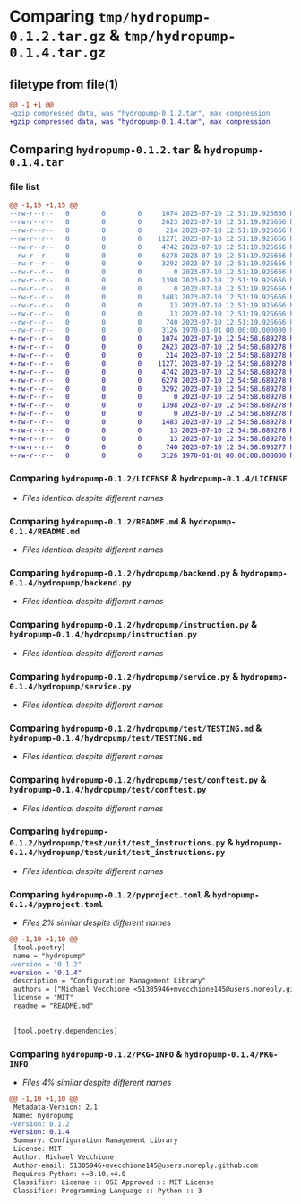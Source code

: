 # Comparing `tmp/hydropump-0.1.2.tar.gz` & `tmp/hydropump-0.1.4.tar.gz`

## filetype from file(1)

```diff
@@ -1 +1 @@
-gzip compressed data, was "hydropump-0.1.2.tar", max compression
+gzip compressed data, was "hydropump-0.1.4.tar", max compression
```

## Comparing `hydropump-0.1.2.tar` & `hydropump-0.1.4.tar`

### file list

```diff
@@ -1,15 +1,15 @@
--rw-r--r--   0        0        0     1074 2023-07-10 12:51:19.925666 hydropump-0.1.2/LICENSE
--rw-r--r--   0        0        0     2623 2023-07-10 12:51:19.925666 hydropump-0.1.2/README.md
--rw-r--r--   0        0        0      214 2023-07-10 12:51:19.925666 hydropump-0.1.2/hydropump/__init__.py
--rw-r--r--   0        0        0    11271 2023-07-10 12:51:19.925666 hydropump-0.1.2/hydropump/backend.py
--rw-r--r--   0        0        0     4742 2023-07-10 12:51:19.925666 hydropump-0.1.2/hydropump/instruction.py
--rw-r--r--   0        0        0     6278 2023-07-10 12:51:19.925666 hydropump-0.1.2/hydropump/service.py
--rw-r--r--   0        0        0     3292 2023-07-10 12:51:19.925666 hydropump-0.1.2/hydropump/test/TESTING.md
--rw-r--r--   0        0        0        0 2023-07-10 12:51:19.925666 hydropump-0.1.2/hydropump/test/__init__.py
--rw-r--r--   0        0        0     1398 2023-07-10 12:51:19.925666 hydropump-0.1.2/hydropump/test/conftest.py
--rw-r--r--   0        0        0        0 2023-07-10 12:51:19.925666 hydropump-0.1.2/hydropump/test/unit/__init__.py
--rw-r--r--   0        0        0     1483 2023-07-10 12:51:19.925666 hydropump-0.1.2/hydropump/test/unit/test_instructions.py
--rw-r--r--   0        0        0       13 2023-07-10 12:51:19.925666 hydropump-0.1.2/hydropump/test/unit/test_root/base/.gitignore
--rw-r--r--   0        0        0       13 2023-07-10 12:51:19.925666 hydropump-0.1.2/hydropump/test/unit/test_root/template/.gitignore
--rw-r--r--   0        0        0      740 2023-07-10 12:51:19.925666 hydropump-0.1.2/pyproject.toml
--rw-r--r--   0        0        0     3126 1970-01-01 00:00:00.000000 hydropump-0.1.2/PKG-INFO
+-rw-r--r--   0        0        0     1074 2023-07-10 12:54:58.689278 hydropump-0.1.4/LICENSE
+-rw-r--r--   0        0        0     2623 2023-07-10 12:54:58.689278 hydropump-0.1.4/README.md
+-rw-r--r--   0        0        0      214 2023-07-10 12:54:58.689278 hydropump-0.1.4/hydropump/__init__.py
+-rw-r--r--   0        0        0    11271 2023-07-10 12:54:58.689278 hydropump-0.1.4/hydropump/backend.py
+-rw-r--r--   0        0        0     4742 2023-07-10 12:54:58.689278 hydropump-0.1.4/hydropump/instruction.py
+-rw-r--r--   0        0        0     6278 2023-07-10 12:54:58.689278 hydropump-0.1.4/hydropump/service.py
+-rw-r--r--   0        0        0     3292 2023-07-10 12:54:58.689278 hydropump-0.1.4/hydropump/test/TESTING.md
+-rw-r--r--   0        0        0        0 2023-07-10 12:54:58.689278 hydropump-0.1.4/hydropump/test/__init__.py
+-rw-r--r--   0        0        0     1398 2023-07-10 12:54:58.689278 hydropump-0.1.4/hydropump/test/conftest.py
+-rw-r--r--   0        0        0        0 2023-07-10 12:54:58.689278 hydropump-0.1.4/hydropump/test/unit/__init__.py
+-rw-r--r--   0        0        0     1483 2023-07-10 12:54:58.689278 hydropump-0.1.4/hydropump/test/unit/test_instructions.py
+-rw-r--r--   0        0        0       13 2023-07-10 12:54:58.689278 hydropump-0.1.4/hydropump/test/unit/test_root/base/.gitignore
+-rw-r--r--   0        0        0       13 2023-07-10 12:54:58.689278 hydropump-0.1.4/hydropump/test/unit/test_root/template/.gitignore
+-rw-r--r--   0        0        0      740 2023-07-10 12:54:58.693277 hydropump-0.1.4/pyproject.toml
+-rw-r--r--   0        0        0     3126 1970-01-01 00:00:00.000000 hydropump-0.1.4/PKG-INFO
```

### Comparing `hydropump-0.1.2/LICENSE` & `hydropump-0.1.4/LICENSE`

 * *Files identical despite different names*

### Comparing `hydropump-0.1.2/README.md` & `hydropump-0.1.4/README.md`

 * *Files identical despite different names*

### Comparing `hydropump-0.1.2/hydropump/backend.py` & `hydropump-0.1.4/hydropump/backend.py`

 * *Files identical despite different names*

### Comparing `hydropump-0.1.2/hydropump/instruction.py` & `hydropump-0.1.4/hydropump/instruction.py`

 * *Files identical despite different names*

### Comparing `hydropump-0.1.2/hydropump/service.py` & `hydropump-0.1.4/hydropump/service.py`

 * *Files identical despite different names*

### Comparing `hydropump-0.1.2/hydropump/test/TESTING.md` & `hydropump-0.1.4/hydropump/test/TESTING.md`

 * *Files identical despite different names*

### Comparing `hydropump-0.1.2/hydropump/test/conftest.py` & `hydropump-0.1.4/hydropump/test/conftest.py`

 * *Files identical despite different names*

### Comparing `hydropump-0.1.2/hydropump/test/unit/test_instructions.py` & `hydropump-0.1.4/hydropump/test/unit/test_instructions.py`

 * *Files identical despite different names*

### Comparing `hydropump-0.1.2/pyproject.toml` & `hydropump-0.1.4/pyproject.toml`

 * *Files 2% similar despite different names*

```diff
@@ -1,10 +1,10 @@
 [tool.poetry]
 name = "hydropump"
-version = "0.1.2"
+version = "0.1.4"
 description = "Configuration Management Library"
 authors = ["Michael Vecchione <51305946+mvecchione145@users.noreply.github.com>"]
 license = "MIT"
 readme = "README.md"
 
 
 [tool.poetry.dependencies]
```

### Comparing `hydropump-0.1.2/PKG-INFO` & `hydropump-0.1.4/PKG-INFO`

 * *Files 4% similar despite different names*

```diff
@@ -1,10 +1,10 @@
 Metadata-Version: 2.1
 Name: hydropump
-Version: 0.1.2
+Version: 0.1.4
 Summary: Configuration Management Library
 License: MIT
 Author: Michael Vecchione
 Author-email: 51305946+mvecchione145@users.noreply.github.com
 Requires-Python: >=3.10,<4.0
 Classifier: License :: OSI Approved :: MIT License
 Classifier: Programming Language :: Python :: 3
```

